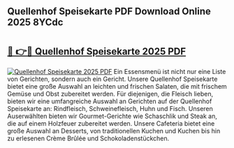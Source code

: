## Quellenhof Speisekarte PDF Download Online 2025 8YCdc

# <h2><a href="http://gc6zm6v.nevu.top/?p=Quellenhof+Speisekarte">🔗 👉🔴 Quellenhof Speisekarte 2025 PDF</a></h2>

[![Quellenhof Speisekarte 2025 PDF](https://i.imgur.com/dBaPXMq.png)](http://gc6zm6v.nevu.top/?p=Quellenhof+Speisekarte)
Ein Essensmenü ist nicht nur eine Liste von Gerichten, sondern auch ein Gericht. Unsere Quellenhof Speisekarte bietet eine große Auswahl an leichten und frischen Salaten, die mit frischem Gemüse und Obst zubereitet werden. Für diejenigen, die Fleisch lieben, bieten wir eine umfangreiche Auswahl an Gerichten auf der Quellenhof Speisekarte an: Rindfleisch, Schweinefleisch, Huhn und Fisch. Unseren Auserwählten bieten wir Gourmet-Gerichte wie Schaschlik und Steak an, die auf einem Holzfeuer zubereitet werden. Unsere Cafeteria bietet eine große Auswahl an Desserts, von traditionellen Kuchen und Kuchen bis hin zu erlesenen Crème Brûlée und Schokoladenstückchen.
